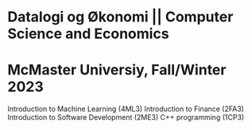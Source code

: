 # Datalogi og Økonomi || Computer Science and Economics


# McMaster Universiy, Fall/Winter 2023
Introduction to Machine Learning (4ML3)
Introduction to Finance (2FA3)
Introduction to Software Development (2ME3)
C++ programming (1CP3)
